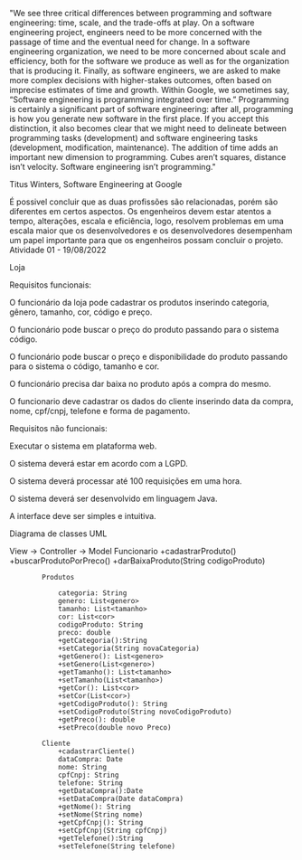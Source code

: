 "We see three critical differences between programming and software engineering: time, scale, and the trade-offs at play. On a software engineering project, engineers need to be more concerned with the passage of time and the eventual need for change. In a software engineering organization, we need to be more concerned about scale and efficiency, both for the software we produce as well as for the organization that is producing it. Finally, as software engineers, we are asked to make more complex decisions with higher-stakes outcomes, often based on imprecise estimates of time and growth. Within Google, we sometimes say, “Software engineering is programming integrated over time.” Programming is certainly a significant part of software engineering: after all, programming is how you generate new software in the first place. If you accept this distinction, it also becomes clear that we might need to delineate between programming tasks (development) and software engineering tasks (development, modification, maintenance). The addition of time adds an important new dimension to programming. Cubes aren’t squares, distance isn’t velocity. Software engineering isn’t programming."

Titus Winters, Software Engineering at Google

É possivel concluir que as duas profissões são relacionadas, porém são diferentes em certos aspectos. Os engenheiros devem estar atentos a tempo, alterações, escala e eficiência, logo, resolvem problemas em uma escala maior que os desenvolvedores e os desenvolvedores desempenham um papel importante para que os engenheiros possam concluir o projeto.
Atividade 01 - 19/08/2022

Loja

Requisitos funcionais:

O funcionário da loja pode cadastrar os produtos inserindo categoria, gênero, tamanho, cor, código e preço.

O funcionário pode buscar o preço do produto passando para o sistema código.

O funcionário pode buscar o preço e disponibilidade do produto passando para o sistema o código, tamanho e cor.

O funcionário precisa dar baixa no produto após a compra do mesmo.

O funcionario deve cadastrar os dados do cliente inserindo data da compra, nome, cpf/cnpj, telefone e forma de pagamento.


Requisitos não funcionais:

Executar o sistema em plataforma web.

O sistema deverá estar em acordo com a LGPD.

O sistema deverá processar até 100 requisições em uma hora.

O sistema deverá ser desenvolvido em linguagem Java.

A interface deve ser simples e intuitiva.

Diagrama de classes UML

View -> Controller -> Model
 			Funcionario
				+cadastrarProduto()
				+buscarProdutoPorPreco()
				+darBaixaProduto(String codigoProduto)

			Produtos
				
				categoria: String
				genero: List<genero>
				tamanho: List<tamanho>
				cor: List<cor>
				codigoProduto: String
				preco: double
				+getCategoria():String
				+setCategoria(String novaCategoria)
				+getGenero(): List<genero>
				+setGenero(List<genero>)
				+getTamanho(): List<tamanho>
				+setTamanho(List<tamanho>)
				+getCor(): List<cor>
				+setCor(List<cor>)
				+getCodigoProduto(): String
				+setCodigoProduto(String novoCodigoProduto)
				+getPreco(): double
				+setPreco(double novo Preco)

			Cliente
				+cadastrarCliente()
				dataCompra: Date
				nome: String
				cpfCnpj: String
				telefone: String
				+getDataCompra():Date
				+setDataCompra(Date dataCompra)
				+getNome(): String
				+setNome(String nome)
				+getCpfCnpj(): String
				+setCpfCnpj(String cpfCnpj)
				+getTelefone():String
				+setTelefone(String telefone)
